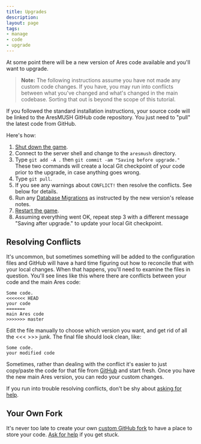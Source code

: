 ```yaml
---
title: Upgrades
description:
layout: page
tags: 
- manage
- code
- upgrade
---
```


At some point there will be a new version of Ares code available and you'll want to upgrade.

> **Note:** The following instructions assume you have not made any custom code changes.  If you have, you may run into conflicts between what you've changed and what's changed in the main codebase.  Sorting that out is beyond the scope of this tutorial.

If you followed the standard installation instructions, your source code will be linked to the AresMUSH GitHub code repository.  You just need to "pull" the latest code from GitHub.

Here's how:

1. [Shut down the game](/tutorials/manage/shutdown).
2. Connect to the server shell and change to the `aresmush` directory.
3. Type `git add -A .` then `git commit -am "Saving before upgrade."`  These two commands will create a local Git checkpoint of your code prior to the upgrade, in case anything goes wrong.
5. Type `git pull`.  
6. If you see any warnings about `CONFLICT!` then resolve the conflicts.  See below for details.
7. Run any [Database Migrations](/tutorials/code/db-migration) as instructed by the new version's release notes.
8. [Restart the game](/tutorials/manage/start).
9. Assuming everything went OK, repeat step 3 with a different message "Saving after upgrade." to update your local Git checkpoint.

## Resolving Conflicts

It's uncommon, but sometimes something will be added to the configuration files and GitHub will have a hard time figuring out how to reconcile that with your local changes.   When that happens, you'll need to examine the files in question.  You'll see lines like this where there are conflicts between your code and the main Ares code:

    Some code.
    <<<<<<< HEAD
    your code
    =======
    main Ares code
    >>>>>>> master

Edit the file manually to choose which version you want, and get rid of all the <<< >>> junk.  The final file should look clean, like:

    Some code.
    your modified code

Sometimes, rather than dealing with the conflict it's easier to just copy/paste the code for that file from [GitHub](http://github.com/aresmush/aresmush) and start fresh.  Once you have the new main Ares version, you can redo your custom changes.

If you run into trouble resolving conflicts, don't be shy about [asking for help](/feedback).

## Your Own Fork

It's never too late to create your own [custom GitHub fork](/tutorials/code/git) to have a place to store your code.  [Ask for help](/feedback) if you get stuck.
